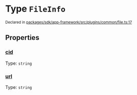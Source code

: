 # Type `FileInfo`
<sub>Declared in [packages/sdk/app-framework/src/plugins/common/file.ts:17](https://github.com/dxos/dxos/blob/ce1e5d079/packages/sdk/app-framework/src/plugins/common/file.ts#L17)</sub>




## Properties
### [cid](https://github.com/dxos/dxos/blob/ce1e5d079/packages/sdk/app-framework/src/plugins/common/file.ts#L19)
Type: <code>string</code>




### [url](https://github.com/dxos/dxos/blob/ce1e5d079/packages/sdk/app-framework/src/plugins/common/file.ts#L18)
Type: <code>string</code>





